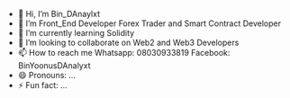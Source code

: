 - 👋 Hi, I’m Bin_DAnaylxt
- 👀 I’m Front_End Developer Forex Trader and Smart Contract Developer
- 🌱 I’m currently learning Solidity
- 💞️ I’m looking to collaborate on Web2 and Web3 Developers
- 📫 How to reach me Whatsapp: 08030933819 Facebook: BinYoonusDAnalyxt
- 😄 Pronouns: ...
- ⚡ Fun fact: ...

<!---
DAnaylxt/DAnaylxt is a ✨ special ✨ repository because its `README.md` (this file) appears on your GitHub profile.
You can click the Preview link to take a look at your changes.
--->
